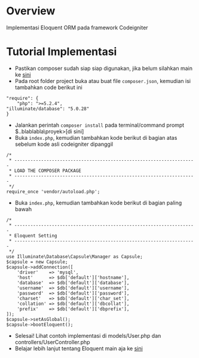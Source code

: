 # Overview
Implementasi Eloquent ORM pada framework Codeigniter

# Tutorial Implementasi
- Pastikan composer sudah siap siap digunakan, jika belum silahkan main ke [sini](https://getcomposer.org)
- Pada root folder project buka atau buat file `composer.json`, kemudian isi tambahkan code berikut ini
```
"require": {
	"php": ">=5.2.4",
"illuminate/database": "5.0.28"
}
```
- Jalankan perintah `composer install` pada terminal/command prompt $..blablabla\proyek>[di sini]
- Buka `index.php`, kemudian tambahkan kode berikut di bagian atas sebelum kode asli codeigniter dipanggil
```
/*
 * --------------------------------------------------------------------
 * LOAD THE COMPOSER PACKAGE
 * --------------------------------------------------------------------
 */
require_once 'vendor/autoload.php';
```
- Buka `index.php`, kemudian tambahkan kode berikut di bagian paling bawah
```
/*
 * --------------------------------------------------------------------
 * Eloquent Setting
 * --------------------------------------------------------------------
 */
use Illuminate\Database\Capsule\Manager as Capsule;
$capsule = new Capsule;
$capsule->addConnection([
    'driver'    => 'mysql',
    'host'      => $db['default']['hostname'],
    'database'  => $db['default']['database'],
    'username'  => $db['default']['username'],
    'password'  => $db['default']['password'],
    'charset'   => $db['default']['char_set'],
    'collation' => $db['default']['dbcollat'],
    'prefix'    => $db['default']['dbprefix'],
]);
$capsule->setAsGlobal();
$capsule->bootEloquent();
```
- Selesai! Lihat contoh implementasi di models/User.php dan controllers/UserController.php
- Belajar lebih lanjut tentang Eloquent main aja ke [sini](https://laravel.com/docs/5.2/eloquent)
